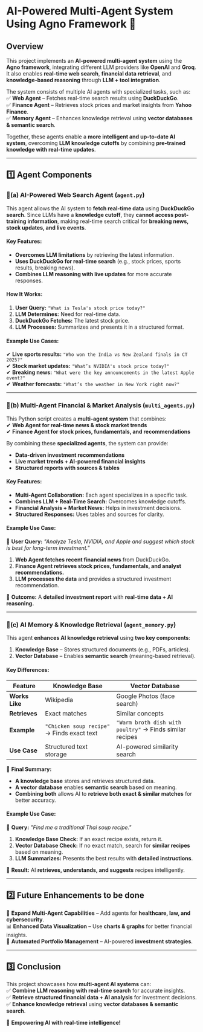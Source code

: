 # **AI-Powered Multi-Agent System Using Agno Framework** 🚀  

## **Overview**  
This project implements an **AI-powered multi-agent system** using the **Agno framework**, integrating different LLM providers like **OpenAI** and **Groq**. It also enables **real-time web search**, **financial data retrieval**, and **knowledge-based reasoning** through **LLM + tool integration**.  

The system consists of multiple AI agents with specialized tasks, such as:  
✅ **Web Agent** – Fetches real-time search results using **DuckDuckGo**.  
✅ **Finance Agent** – Retrieves stock prices and market insights from **Yahoo Finance**.  
✅ **Memory Agent** – Enhances knowledge retrieval using **vector databases & semantic search**.  

Together, these agents enable a **more intelligent and up-to-date AI system**, overcoming **LLM knowledge cutoffs** by combining **pre-trained knowledge with real-time updates**.  

---

## **1️⃣ Agent Components**  

### **🔹(a) AI-Powered Web Search Agent (`agent.py`)**  
This agent allows the AI system to **fetch real-time data** using **DuckDuckGo search**. Since LLMs have a **knowledge cutoff**, they **cannot access post-training information**, making real-time search critical for **breaking news, stock updates, and live events**.  

#### **Key Features:**  
- **Overcomes LLM limitations** by retrieving the latest information.  
- **Uses DuckDuckGo for real-time search** (e.g., stock prices, sports results, breaking news).  
- **Combines LLM reasoning with live updates** for more accurate responses.  

#### **How It Works:**  
1. **User Query:** `"What is Tesla's stock price today?"`  
2. **LLM Determines:** Need for real-time data.  
3. **DuckDuckGo Fetches:** The latest stock price.  
4. **LLM Processes:** Summarizes and presents it in a structured format.  

#### **Example Use Cases:**  
✔ **Live sports results:** `"Who won the India vs New Zealand finals in CT 2025?"`  
✔ **Stock market updates:** `"What’s NVIDIA's stock price today?"`  
✔ **Breaking news:** `"What were the key announcements in the latest Apple event?"`  
✔ **Weather forecasts:** `"What’s the weather in New York right now?"`  

---

### **🔹(b) Multi-Agent Financial & Market Analysis (`multi_agents.py`)**  
This Python script creates a **multi-agent system** that combines:  
✔ **Web Agent for real-time news & stock market trends**  
✔ **Finance Agent for stock prices, fundamentals, and recommendations**  

By combining these **specialized agents**, the system can provide:  
- **Data-driven investment recommendations**  
- **Live market trends + AI-powered financial insights**  
- **Structured reports with sources & tables**  

#### **Key Features:**  
- **Multi-Agent Collaboration:** Each agent specializes in a specific task.  
- **Combines LLM + Real-Time Search:** Overcomes knowledge cutoffs.  
- **Financial Analysis + Market News:** Helps in investment decisions.  
- **Structured Responses:** Uses tables and sources for clarity.  

#### **Example Use Case:**  
📌 **User Query:** *"Analyze Tesla, NVIDIA, and Apple and suggest which stock is best for long-term investment."*  
1. **Web Agent fetches recent financial news** from DuckDuckGo.  
2. **Finance Agent retrieves stock prices, fundamentals, and analyst recommendations.**  
3. **LLM processes the data** and provides a structured investment recommendation.  

🚀 **Outcome:** A **detailed investment report** with **real-time data + AI reasoning.**  

---

### **🔹(c) AI Memory & Knowledge Retrieval (`agent_memory.py`)**  
This agent **enhances AI knowledge retrieval** using **two key components**:  
1. **Knowledge Base** – Stores structured documents (e.g., PDFs, articles).  
2. **Vector Database** – Enables **semantic search** (meaning-based retrieval).  

#### **Key Differences:**  

| Feature                  | Knowledge Base | Vector Database |
|--------------------------|---------------|----------------|
| **Works Like**           | Wikipedia     | Google Photos (face search) |
| **Retrieves**            | Exact matches | Similar concepts |
| **Example**              | `"Chicken soup recipe"` → Finds exact text | `"Warm broth dish with poultry"` → Finds similar recipes |
| **Use Case**             | Structured text storage | AI-powered similarity search |

🚀 **Final Summary:**  
- **A knowledge base** stores and retrieves structured data.  
- **A vector database** enables **semantic search** based on meaning.  
- **Combining both** allows AI to **retrieve both exact & similar matches** for better accuracy.  

#### **Example Use Case:**  
📌 **Query:** *"Find me a traditional Thai soup recipe."*  
1. **Knowledge Base Check:** If an exact recipe exists, return it.  
2. **Vector Database Check:** If no exact match, search for **similar recipes** based on meaning.  
3. **LLM Summarizes:** Presents the best results with **detailed instructions**.  

🚀 **Result:** AI **retrieves, understands, and suggests** recipes intelligently.  

---

## 2️⃣ Future Enhancements to be done

🚀 **Expand Multi-Agent Capabilities** – Add agents for **healthcare, law, and cybersecurity**.  
📊 **Enhanced Data Visualization** – Use **charts & graphs** for better financial insights.  
🤖 **Automated Portfolio Management** – AI-powered **investment strategies**.  

---

## 3️⃣ Conclusion  

This project showcases how **multi-agent AI systems** can:  
✅ **Combine LLM reasoning with real-time search** for accurate insights.  
✅ **Retrieve structured financial data + AI analysis** for investment decisions.  
✅ **Enhance knowledge retrieval** using **vector databases & semantic search**.  

🚀 **Empowering AI with real-time intelligence!**  
